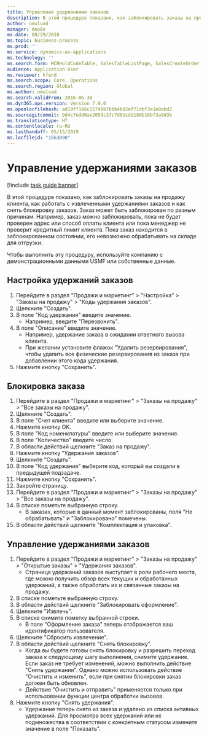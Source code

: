 ```yaml
---
title: Управление удержаниями заказов
description: В этой процедуре показано, как заблокировать заказы на продажу клиента, как работать с извлеченными удержаниями заказов и как снять блокировку заказов.
author: omulvad
manager: AnnBe
ms.date: 08/29/2018
ms.topic: business-process
ms.prod: ''
ms.service: dynamics-ax-applications
ms.technology: ''
ms.search.form: MCRHoldCodeTable, SalesTableListPage, SalesCreateOrder, SalesTable, MCRHoldCodeTrans
audience: Application User
ms.reviewer: kfend
ms.search.scope: Core, Operations
ms.search.region: Global
ms.author: omulvad
ms.search.validFrom: 2016-06-30
ms.dyn365.ops.version: Version 7.0.0
ms.openlocfilehash: ad19ff166c15748b7bbb4b82ef71dbf3e1e8ebd2
ms.sourcegitcommit: 9d4c7edd0ae2053c37c7d81cdd180b16bf3a9d3b
ms.translationtype: HT
ms.contentlocale: ru-RU
ms.lasthandoff: 05/15/2019
ms.locfileid: "1563890"
---
```

# <a name="manage-order-holds"></a>Управление удержаниями заказов

[!include [task guide banner](../../includes/task-guide-banner.md)]

В этой процедуре показано, как заблокировать заказы на продажу клиента, как работать с извлеченными удержаниями заказов и как снять блокировку заказов. Заказ может быть заблокирован по разным причинам. Например, заказ можно заблокировать, пока не будет проверен адрес или способ оплаты клиента или пока менеджер не проверит кредитный лимит клиента. Пока заказ находится в заблокированном состоянии, его невозможно обрабатывать на складе для отгрузки. 

Чтобы выполнить эту процедуру, используйте компанию с демонстрационными данными USMF или собственные данные.


## <a name="set-up-order-holds"></a>Настройка удержаний заказов
1. Перейдите в раздел "Продажи и маркетинг" > "Настройка" > "Заказы на продажу" > "Коды удержания заказов".
2. Щелкните "Создать".
3. В поле "Код удержания" введите значение.
    * Например, введите "Перезвонить".  
4. В поле "Описание" введите значение.
    * Например, удержание заказа в ожидании ответного вызова клиента.  
    * При желании установите флажок "Удалить резервирования", чтобы удалить все физические резервирования из заказа при добавлении этого кода удержания.  
5. Нажмите кнопку "Сохранить".

## <a name="place-order-on-hold"></a>Блокировка заказа
1. Перейдите в раздел "Продажи и маркетинг" > "Заказы на продажу" > "Все заказы на продажу".
2. Щелкните "Создать".
3. В поле "Счет клиента" введите или выберите значение.
4. Нажмите кнопку OK.
5. В поле "Код номенклатуры" введите или выберите значение.
6. В поле "Количество" введите число.
7. В области действий щелкните "Заказ на продажу".
8. Нажмите кнопку "Удержания заказов".
9. Щелкните "Создать".
10. В поле "Код удержания" выберите код, который вы создали в предыдущей подзадаче.
11. Нажмите кнопку "Сохранить".
12. Закройте страницу.
13. Перейдите в раздел "Продажи и маркетинг" > "Заказы на продажу" > "Все заказы на продажу".
14. В списке пометьте выбранную строку.
    * В заказах, которые в данный момент заблокированы, поля "Не обрабатывать" и "Заблокировано" помечены.    
15. В области действий щелкните "Комплектация и упаковка".

## <a name="manage-order-holds"></a>Управление удержаниями заказов
1. Перейдите в раздел "Продажи и маркетинг" > "Заказы на продажу" > "Открытые заказы" > "Удержания заказов".
    * Страница удержаний заказов выступает в роли рабочего места, где можно получить обзор всех текущих и обработанных удержаний, а также обработать их и связанные заказы на продажу.      
2. В списке пометьте выбранную строку.
3. В области действий щелкните "Заблокировать оформление".
4. Щелкните "Извлечь".
5. В списке снимите пометку выбранной строки.
    * В поле "Оформление заказа" теперь отображается ваш идентификатор пользователя.   
6. Щелкните "Сбросить извлечение".
7. В области действий щелкните "Снять блокировку".
    * Когда вы будете готовы снять блокировку и разрешить переход заказа к следующему шагу выполнения, снимите удержание. Если заказ не требует изменений, можно выполнить действие "Снять удержания". Однако можно использовать действие "Очистить и изменить", если при снятии блокировки заказ должен быть обновлен.      
    * Действие "Очистить и отправить" применяется только при использовании функции центра обработки вызовов.  
8. Нажмите кнопку "Снять удержания".
    * Удержание теперь снято из заказа и удалено из списка активных удержаний. Для просмотра всех удержаний или их подмножества в соответствии с конкретным статусом измените значение в поле "Показать".     

